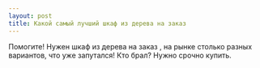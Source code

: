 ```yaml
---
layout: post 
title: Какой самый лучший шкаф из дерева на заказ 
--- 
```

Помогите! Нужен шкаф из дерева на заказ , на рынке столько разных вариантов, что уже запутался! Кто брал? Нужно срочно купить.